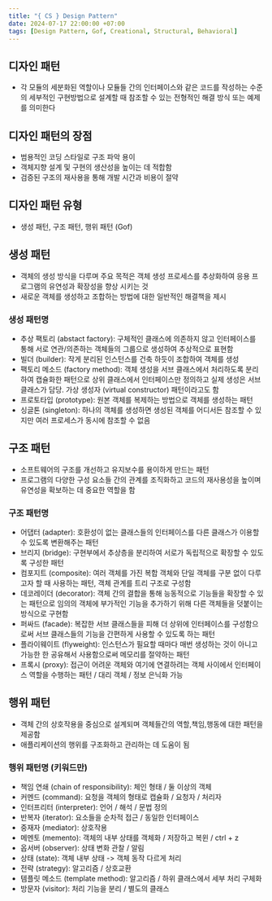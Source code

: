 ```yaml
---
title: "{ CS } Design Pattern"
date: 2024-07-17 22:00:00 +07:00
tags: [Design Pattern, Gof, Creational, Structural, Behavioral]
---
```


## 디자인 패턴

- 각 모듈의 세분화된 역할이나 모듈들 간의 인터페이스와 같은 코드를 작성하는 수준의 세부적인 구현방법으로 설계할 때 참조할 수 있는 전형적인 해결 방식 또는 예제를 의미한다

## 디자인 패턴의 장점

- 범용적인 코딩 스타일로 구조 파악 용이
- 객체지향 설계 및 구현의 생산성을 높이는 데 적합함
- 검증된 구조의 재사용을 통해 개발 시간과 비용이 절약

## 디자인 패턴 유형

- 생성 패턴, 구조 패턴, 행위 패턴 (Gof)

## 생성 패턴

- 객체의 생성 방식을 다루며 주요 목적은 객체 생성 프로세스를 추상화하여 응용 프로그램의 유연성과 확장성을 향상 시키는 것
- 새로운 객체를 생성하고 조합하는 방법에 대한 일반적인 해결책을 제시

### 생성 패턴명

- 추상 팩토리 (abstact factory): 구체적인 클래스에 의존하지 않고 인터페이스를 통해 서로 연관/의존하는 객체들의 그룹으로 생성하여 추상적으로 표현함
- 빌더 (builder): 작게 분리된 인스턴스를 건축 하듯이 조합하여 객체를 생성
- 팩토리 메소드 (factory method): 객체 생성을 서브 클래스에서 처리하도록 분리하여 캡슐화한 패턴으로 상위 클래스에서 인터페이스만 정의하고 실제 생성은 서브클래스가 담당. 가상 생성자 (virtual constructor) 패턴이라고도 함
- 프로토타입 (prototype): 원본 객체를 복제하는 방법으로 객체를 생성하는 패턴
- 싱글톤 (singleton): 하나의 객체를 생성하면 생성된 객체를 어디서든 참조할 수 있지만 여러 프로세스가 동시에 참조할 수 없음

## 구조 패턴

- 소프트웨어의 구조를 개선하고 유지보수를 용이하게 만드는 패턴
- 프로그램의 다양한 구성 요소들 간의 관계를 조직화하고 코드의 재사용성을 높이며 유연성을 확보하는 데 중요한 역할을 함

### 구조 패턴명

- 어댑터 (adapter): 호환성이 없는 클래스들의 인터페이스를 다른 클래스가 이용할 수 있도록 변환해주는 패턴
- 브리지 (bridge): 구현부에서 추상층을 분리하여 서로가 독립적으로 확장할 수 있도록 구성한 패턴
- 컴포지트 (composite): 여러 객체를 가진 복합 객체와 단일 객체를 구분 없이 다루고자 할 때 사용하는 패턴, 객체 관계를 트리 구조로 구성함
- 데코레이더 (decorator): 객체 간의 결합을 통해 능동적으로 기능들을 확장할 수 있는 패턴으로 임의의 객체에 부가적인 기능을 추가하기 위해 다른 객체들을 덧붙이는 방식으로 구현함
- 퍼싸드 (facade): 복잡한 서브 클래스들을 피해 더 상위에 인터페이스를 구성함으로써 서브 클래스들의 기능을 간편하게 사용할 수 있도록 하는 패턴
- 플라이웨이트 (flyweight): 인스턴스가 필요할 때마다 매번 생성하는 것이 아니고 가능한 한 공유해서 사용함으로써 메모리를 절약하는 패턴
- 프록시 (proxy): 접근이 어려운 객체와 여기에 연결하려는 객체 사이에서 인터페이스 역할을 수행하는 패턴 / 대리 객체 / 정보 은닉화 가능

## 행위 패턴

- 객체 간의 상호작용을 중심으로 설계되며 객체들간의 역할,책임,행동에 대한 패턴을 제공함
- 애플리케이션의 행위를 구조화하고 관리하는 데 도움이 됨

### 행위 패턴명 (키워드만)

- 책임 연쇄 (chain of responsibility): 체인 형태 / 둘 이상의 객체
- 커멘드 (command): 요청을 객체의 형태로 캡슐화 / 요청자 / 처리자
- 인터프리터 (interpreter): 언어 / 해석 / 문법 정의
- 반복자 (iterator): 요소들을 순차적 접근 / 동일한 인터페이스
- 중재자 (mediator): 상호작용
- 메멘토 (memento): 객체의 내부 상태를 객체화 / 저장하고 복윈 / ctrl + z
- 옵서버 (observer): 상태 변화 관찰 / 알림
- 상태 (state): 객체 내부 상태 -> 객체 동작 다르게 처리
- 전략 (strategy): 알고리즘 / 상호교환
- 템플릿 메소드 (template method): 알고리즘 / 하위 클래스에서 세부 처리 구체화
- 방문자 (visitor): 처리 기능을 분리 / 별도의 클래스
